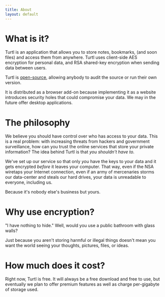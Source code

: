 ```yaml
---
title: About
layout: default
---
```


What is it?
===========

Turtl is an application that allows you to store notes, bookmarks, (and soon
files) and access them from anywhere. Turtl uses client-side AES encryption for
personal data, and RSA shared-key encryption when sending data between users.

Turtl is [open-source](https://github.com/turtl), allowing anybody to audit the
source or run their own version.

It is distributed as a browser add-on because implementing it as a website
introduces security holes that could compromise your data. We may in the future
offer desktop applications.

The philosophy
==============

We believe you should have control over who has access to your data. This is a
real problem: with increasing threats from hackers and government surveillance,
how can you trust the online services that store your private information? The
idea behind Turtl is that _you shouldn't have to._

We've set up our service so that only _you_ have the keys to your data and it
gets encrypted _before_ it leaves your computer. That way, even if the NSA
wiretaps your Internet connection, even if an army of mercenaries storms our
data-center and steals our hard drives, your data is unreadable to everyone,
including us.

Because it's nobody else's business but yours.

Why use encryption?
===================

"I have nothing to hide." Well, would you use a public bathroom with glass
walls?

Just because you aren't storing harmful or illegal things doesn't mean you want
the world seeing your thoughts, pictures, files, or ideas.

How much does it cost?
======================

Right now, Turtl is free. It will always be a free download and free to use, but
eventually we plan to offer premium features as well as charge per-gigabyte of
storage used.



